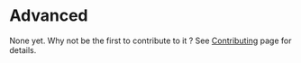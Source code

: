 # Advanced

None yet. Why not be the first to contribute to it ? See 
[Contributing](/contributing/) page for details.

